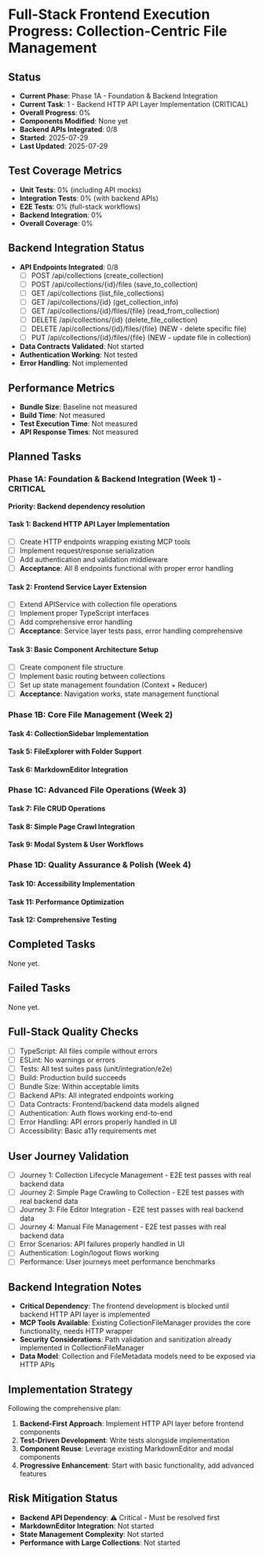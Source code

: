 # Full-Stack Frontend Execution Progress: Collection-Centric File Management

## Status
- **Current Phase**: Phase 1A - Foundation & Backend Integration
- **Current Task**: 1 - Backend HTTP API Layer Implementation (CRITICAL)
- **Overall Progress**: 0%
- **Components Modified**: None yet
- **Backend APIs Integrated**: 0/8
- **Started**: 2025-07-29
- **Last Updated**: 2025-07-29

## Test Coverage Metrics
- **Unit Tests**: 0% (including API mocks)
- **Integration Tests**: 0% (with backend APIs)
- **E2E Tests**: 0% (full-stack workflows)
- **Backend Integration**: 0%
- **Overall Coverage**: 0%

## Backend Integration Status
- **API Endpoints Integrated**: 0/8
  - [ ] POST /api/collections (create_collection)
  - [ ] POST /api/collections/{id}/files (save_to_collection)  
  - [ ] GET /api/collections (list_file_collections)
  - [ ] GET /api/collections/{id} (get_collection_info)
  - [ ] GET /api/collections/{id}/files/{file} (read_from_collection)
  - [ ] DELETE /api/collections/{id} (delete_file_collection)
  - [ ] DELETE /api/collections/{id}/files/{file} (NEW - delete specific file)
  - [ ] PUT /api/collections/{id}/files/{file} (NEW - update file in collection)
- **Data Contracts Validated**: Not started
- **Authentication Working**: Not tested
- **Error Handling**: Not implemented

## Performance Metrics
- **Bundle Size**: Baseline not measured
- **Build Time**: Not measured
- **Test Execution Time**: Not measured
- **API Response Times**: Not measured

## Planned Tasks

### Phase 1A: Foundation & Backend Integration (Week 1) - CRITICAL
**Priority: Backend dependency resolution**

#### Task 1: Backend HTTP API Layer Implementation
- [ ] Create HTTP endpoints wrapping existing MCP tools
- [ ] Implement request/response serialization
- [ ] Add authentication and validation middleware
- [ ] **Acceptance**: All 8 endpoints functional with proper error handling

#### Task 2: Frontend Service Layer Extension
- [ ] Extend APIService with collection file operations
- [ ] Implement proper TypeScript interfaces
- [ ] Add comprehensive error handling
- [ ] **Acceptance**: Service layer tests pass, error handling comprehensive

#### Task 3: Basic Component Architecture Setup
- [ ] Create component file structure
- [ ] Implement basic routing between collections
- [ ] Set up state management foundation (Context + Reducer)
- [ ] **Acceptance**: Navigation works, state management functional

### Phase 1B: Core File Management (Week 2)
#### Task 4: CollectionSidebar Implementation
#### Task 5: FileExplorer with Folder Support
#### Task 6: MarkdownEditor Integration

### Phase 1C: Advanced File Operations (Week 3)
#### Task 7: File CRUD Operations
#### Task 8: Simple Page Crawl Integration
#### Task 9: Modal System & User Workflows

### Phase 1D: Quality Assurance & Polish (Week 4)
#### Task 10: Accessibility Implementation
#### Task 11: Performance Optimization
#### Task 12: Comprehensive Testing

## Completed Tasks
None yet.

## Failed Tasks
None yet.

## Full-Stack Quality Checks
- [ ] TypeScript: All files compile without errors
- [ ] ESLint: No warnings or errors
- [ ] Tests: All test suites pass (unit/integration/e2e)
- [ ] Build: Production build succeeds
- [ ] Bundle Size: Within acceptable limits
- [ ] Backend APIs: All integrated endpoints working
- [ ] Data Contracts: Frontend/backend data models aligned
- [ ] Authentication: Auth flows working end-to-end
- [ ] Error Handling: API errors properly handled in UI
- [ ] Accessibility: Basic a11y requirements met

## User Journey Validation
- [ ] Journey 1: Collection Lifecycle Management - E2E test passes with real backend data
- [ ] Journey 2: Simple Page Crawling to Collection - E2E test passes with real backend data
- [ ] Journey 3: File Editor Integration - E2E test passes with real backend data
- [ ] Journey 4: Manual File Management - E2E test passes with real backend data
- [ ] Error Scenarios: API failures properly handled in UI
- [ ] Authentication: Login/logout flows working
- [ ] Performance: User journeys meet performance benchmarks

## Backend Integration Notes
- **Critical Dependency**: The frontend development is blocked until backend HTTP API layer is implemented
- **MCP Tools Available**: Existing CollectionFileManager provides the core functionality, needs HTTP wrapper
- **Security Considerations**: Path validation and sanitization already implemented in CollectionFileManager
- **Data Model**: Collection and FileMetadata models need to be exposed via HTTP APIs

## Implementation Strategy
Following the comprehensive plan:
1. **Backend-First Approach**: Implement HTTP API layer before frontend components
2. **Test-Driven Development**: Write tests alongside implementation
3. **Component Reuse**: Leverage existing MarkdownEditor and modal components
4. **Progressive Enhancement**: Start with basic functionality, add advanced features

## Risk Mitigation Status
- **Backend API Dependency**: ⚠️ Critical - Must be resolved first
- **MarkdownEditor Integration**: Not started
- **State Management Complexity**: Not started  
- **Performance with Large Collections**: Not started